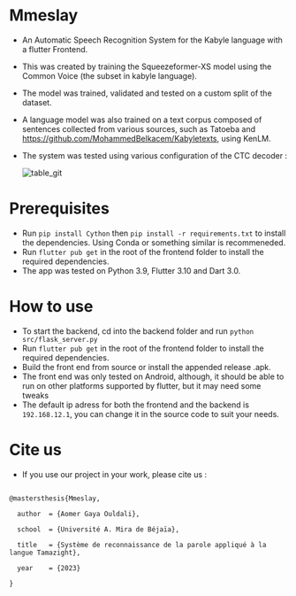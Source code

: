 # Mmeslay
* An Automatic Speech Recognition System for the Kabyle language with a flutter Frontend.
* This was created by training the Squeezeformer-XS model using the Common Voice (the subset in kabyle language).
* The model was trained, validated and tested on a custom split of the dataset.
* A language model was also trained on a text corpus composed of sentences collected from various sources, such as Tatoeba and https://github.com/MohammedBelkacem/Kabyletexts, using KenLM.
* The system was tested using various configuration of the CTC decoder :
  
  ![table_git](https://github.com/G1ya777/Mmeslay/assets/116036106/c2723de3-6ee3-4ffb-a164-3fd489eef2e4)



# Prerequisites
* Run
`pip install Cython` then `pip install -r requirements.txt`
to install the dependencies. Using Conda or something similar is recommeneded.
* Run `flutter pub get` in the root of the frontend folder to install the required dependencies.
* The app was tested on Python 3.9, Flutter 3.10 and Dart 3.0.

# How to use
* To start the backend, cd into the backend folder and run `python src/flask_server.py`
* Run `flutter pub get` in the root of the frontend folder to install the required dependencies.
* Build the front end from source or install the appended release .apk.
* The front end was only tested on Android, although, it should be able to run on other platforms supported by flutter, but it may need some tweaks
* The default ip adress for both the frontend and the backend is `192.168.12.1`, you can change it in the source code to suit your needs.

# Cite us
* If you use our project in your work, please cite us :
<pre>
<code>
@mastersthesis{Mmeslay,<br>
  author  = {Aomer Gaya Ouldali},<br>
  school  = {Université A. Mira de Béjaïa},<br>
  title   = {Système de reconnaissance de la parole appliqué à la langue Tamazight},<br>
  year    = {2023}<br>
}
</code>
</pre>
